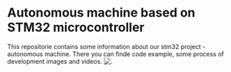 # Autonomous machine based on STM32 microcontroller
This repositorie contains some information about our stm32 project - autonomous machine. There you can finde code example, some process of development images and videos.
![.](https://github.com/Suturin-Daniil/STM/blob/main/Images/General_view3.jpg)

